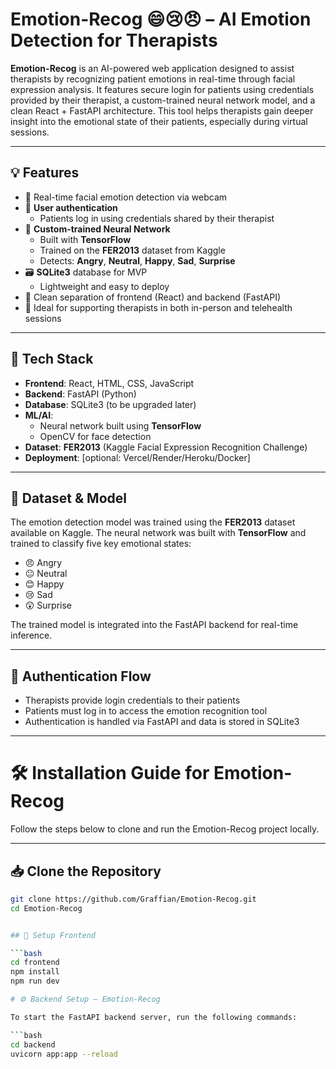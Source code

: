 # Emotion-Recog 😄😢😠 – AI Emotion Detection for Therapists

**Emotion-Recog** is an AI-powered web application designed to assist therapists by recognizing patient emotions in real-time through facial expression analysis. It features secure login for patients using credentials provided by their therapist, a custom-trained neural network model, and a clean React + FastAPI architecture. This tool helps therapists gain deeper insight into the emotional state of their patients, especially during virtual sessions.

---

## 💡 Features

- 🎥 Real-time facial emotion detection via webcam
- 🔐 **User authentication**
  - Patients log in using credentials shared by their therapist
- 🧠 **Custom-trained Neural Network**
  - Built with **TensorFlow**
  - Trained on the **FER2013** dataset from Kaggle
  - Detects: **Angry**, **Neutral**, **Happy**, **Sad**, **Surprise**
- 🗃️ **SQLite3** database for MVP
  - Lightweight and easy to deploy
- 🧩 Clean separation of frontend (React) and backend (FastAPI)
- 🤝 Ideal for supporting therapists in both in-person and telehealth sessions

---

## 🧠 Tech Stack

- **Frontend**: React, HTML, CSS, JavaScript  
- **Backend**: FastAPI (Python)  
- **Database**: SQLite3 (to be upgraded later)  
- **ML/AI**: 
  - Neural network built using **TensorFlow**
  - OpenCV for face detection  
- **Dataset**: **FER2013** (Kaggle Facial Expression Recognition Challenge)
- **Deployment**: [optional: Vercel/Render/Heroku/Docker]

---

## 📂 Dataset & Model

The emotion detection model was trained using the **FER2013** dataset available on Kaggle. The neural network was built with **TensorFlow** and trained to classify five key emotional states:

- 😠 Angry  
- 😐 Neutral  
- 😊 Happy  
- 😢 Sad  
- 😲 Surprise  

The trained model is integrated into the FastAPI backend for real-time inference.

---

## 🔐 Authentication Flow

- Therapists provide login credentials to their patients  
- Patients must log in to access the emotion recognition tool  
- Authentication is handled via FastAPI and data is stored in SQLite3

---

# 🛠️ Installation Guide for Emotion-Recog

Follow the steps below to clone and run the Emotion-Recog project locally.

---

## 📥 Clone the Repository

```bash
git clone https://github.com/Graffian/Emotion-Recog.git
cd Emotion-Recog


## 🧩 Setup Frontend

```bash
cd frontend
npm install
npm run dev

# ⚙️ Backend Setup – Emotion-Recog

To start the FastAPI backend server, run the following commands:

```bash
cd backend
uvicorn app:app --reload
